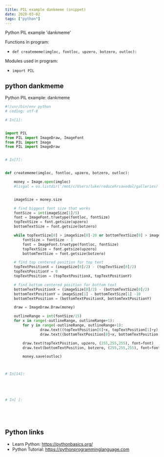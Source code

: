 ```yaml
---
title: PIL example dankmeme (snippet)
date: 2020-03-02
tags: ["python"]
---
```

Python PIL example 'dankmeme'

Functions in program: 
* `def creatememe(imgloc, fontloc, upzero, botzero, outloc):`

Modules used in program: 
* `import PIL`

## python dankmeme

Python PIL example: dankmeme

```python
#!/usr/bin/env python
# coding: utf-8

# In[1]:


import PIL
from PIL import ImageDraw, ImageFont
from PIL import Image
from PIL import ImageDraw


# In[7]:


def creatememe(imgloc, fontloc, upzero, botzero, outloc):

    money = Image.open(imgloc)
    #lisgal = os.listdir('/mnt/c/Users/luke/reducehrsavedol/galleries/')


    imageSize = money.size

    # find biggest font size that works
    fontSize = int(imageSize[1]/5)
    font = ImageFont.truetype(fontloc, fontSize)
    topTextSize = font.getsize(upzero)
    bottomTextSize = font.getsize(botzero)

    while topTextSize[0] > imageSize[0]-20 or bottomTextSize[0] > imageSize[0]-20:
        fontSize = fontSize - 1
        font = ImageFont.truetype(fontloc, fontSize)
        topTextSize = font.getsize(upzero)
        bottomTextSize = font.getsize(botzero)

    # find top centered position for top text
    topTextPositionX = (imageSize[0]/2) - (topTextSize[0]/2)
    topTextPositionY = 0
    topTextPosition = (topTextPositionX, topTextPositionY)

    # find bottom centered position for bottom text
    bottomTextPositionX = (imageSize[0]/2) - (bottomTextSize[0]/2)
    bottomTextPositionY = imageSize[1] - bottomTextSize[1] -10
    bottomTextPosition = (bottomTextPositionX, bottomTextPositionY)

    draw = ImageDraw.Draw(money)

    outlineRange = int(fontSize/15)
    for x in range(-outlineRange, outlineRange+1):
        for y in range(-outlineRange, outlineRange+1):
                draw.text((topTextPosition[0]+x, topTextPosition[1]+y), upzero, (0,0,0), font=font)
                draw.text((bottomTextPosition[0]+x, bottomTextPosition[1]+y), botzero, (0,0,0), font=font)

        draw.text(topTextPosition, upzero, (255,255,255), font=font)
        draw.text(bottomTextPosition, botzero, (255,255,255), font=font)

        money.save(outloc)



# In[14]:





# In[ ]:






```

## Python links

- Learn Python: https://pythonbasics.org/
- Python Tutorial: https://pythonprogramminglanguage.com
